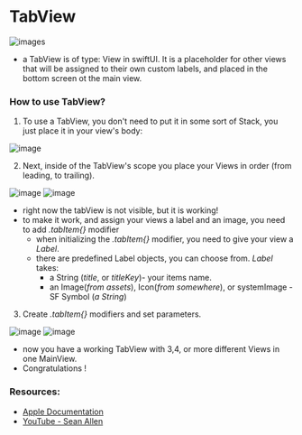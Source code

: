 # TabView 

![images](https://github.com/user-attachments/assets/1f6e6eef-03c3-4e88-9364-2ac386a2a445)

- a TabView is of type: View in swiftUI. It is a placeholder for other views that will be assigned to their own custom labels, and placed in the bottom screen ot the main view.

### How to use TabView?

1. To use a TabView, you don't need to put it in some sort of Stack, you just place it in your view's body:
   
![image](https://github.com/user-attachments/assets/4ce883d5-2993-4bb1-a069-53b1ab685dd8)

2. Next, inside of the TabView's scope you place your Views in order (from leading, to trailing).

![image](https://github.com/user-attachments/assets/0faa2cd8-17b1-44d3-8cb2-fdb189b39507) ![image](https://github.com/user-attachments/assets/4b8b3bc7-ba93-4ceb-8d29-339c5b9529b5)

- right now the tabView is not visible, but it is working!
- to make it work, and assign your views a label and an image, you need to add _.tabItem{}_ modifier
  - when initializing the _.tabItem{}_ modifier, you need to give your view a *Label*.
  - there are predefined Label objects, you can choose from. *Label* takes:
      - a String (_title_, or _titleKey_)- your items name.
      - an Image(_from assets_), Icon(_from somewhere_), or systemImage - SF Symbol (_a String_)

3. Create _.tabItem{}_ modifiers and set parameters.

![image](https://github.com/user-attachments/assets/99eb814a-7b47-4f17-910d-9689c7121801) ![image](https://github.com/user-attachments/assets/15305705-fd52-4a40-bb6c-f32d79d4c879)

- now you have a working TabView with 3,4, or more different Views in one MainView.
- Congratulations !

 ### Resources:
- [Apple Documentation](https://developer.apple.com/documentation/swiftui/tabview)
- [YouTube - Sean Allen](https://www.youtube.com/watch?v=tnNFoZ7CkP8)
  




